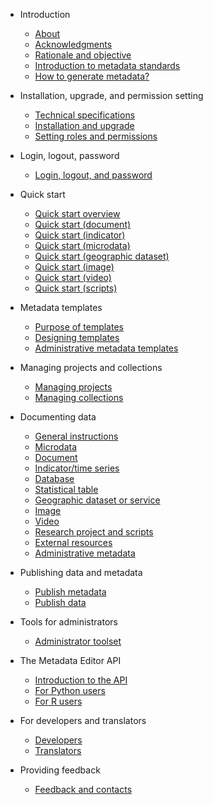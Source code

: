 * Introduction

    * [About](intro_about.md)
    * [Acknowledgments](intro_acknowledgments.md)
    * [Rationale and objective](intro_rationale.md)
    * [Introduction to metadata standards](intro_metadata_standards.md)
    * [How to generate metadata?](intro_metadata_creation.md)
    
* Installation, upgrade, and permission setting
  
    * [Technical specifications](tech_technical_specifications.md)
    * [Installation and upgrade](tech_installation.md)
    * [Setting roles and permissions](tech_roles_permissions.md)

* Login, logout, password

    * [Login, logout, and password](user_login.md)  
 
* Quick start
  
    * [Quick start overview](quick-start_overview.md)
    * [Quick start (document)](quick-start_document.md)
    * [Quick start (indicator)](quick-start_indicator.md)
    * [Quick start (microdata)](quick-start_microdata.md)
    * [Quick start (geographic dataset)](quick-start_geographic.md)
    * [Quick start (image)](quick-start_image.md)
    * [Quick start (video)](quick-start_video.md)
    * [Quick start (scripts)](quick-start_script.md)

* Metadata templates
   
   * [Purpose of templates](templates_purpose.md)
   * [Designing templates](templates_design.md)
   * [Administrative metadata templates](templates_administrative.md)

* Managing projects and collections
  
   * [Managing projects](managing_projects.md)
   * [Managing collections](managing_collections.md)

* Documenting data

    * [General instructions](documenting_general_instructions.md)
    * [Microdata](documenting_microdata.md)
    * [Document](documenting_document.md)
    * [Indicator/time series](documenting_indicator.md)
    * [Database](documenting_database.md)
    * [Statistical table](documenting_table.md)
    * [Geographic dataset or service](documenting_geographic.md)
    * [Image](documenting_image.md)
    * [Video](documenting_video.md)
    * [Research project and scripts](documenting_script.md)
    * [External resources](documenting_external_resource.md)
    * [Administrative metadata](documenting_administrative_metadata.md)

* Publishing data and metadata 

    * [Publish metadata](publish.md)
    * [Publish data](publish_data.md)
   
* Tools for administrators

   * [Administrator toolset](admin_tools.md)  
   
* The Metadata Editor API

   * [Introduction to the API](ME_API.md)
   * [For Python users](API_python.md)
   * [For R users](API_R.md)
   
* For developers and translators

    * [Developers](developers.md)
    * [Translators](translators.md)

* Providing feedback

    * [Feedback and contacts](feedback.md)
